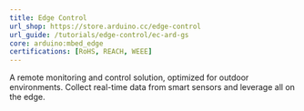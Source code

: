 ```yaml
---
title: Edge Control
url_shop: https://store.arduino.cc/edge-control
url_guide: /tutorials/edge-control/ec-ard-gs
core: arduino:mbed_edge
certifications: [RoHS, REACH, WEEE]
---
```


A remote monitoring and control solution, optimized for outdoor environments. Collect real-time data from smart sensors and leverage all on the edge.
